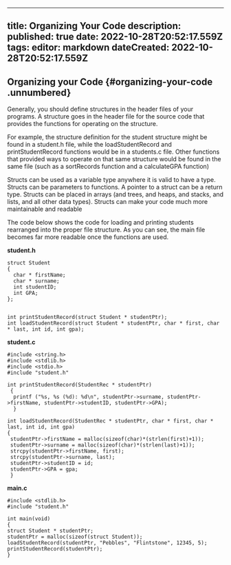 
---
title: Organizing Your Code
description: 
published: true
date: 2022-10-28T20:52:17.559Z
tags: 
editor: markdown
dateCreated: 2022-10-28T20:52:17.559Z
---

## Organizing your Code {#organizing-your-code .unnumbered}

Generally, you should define structures in the header files of your
programs. A structure goes in the header file for the source code that
provides the functions for operating on the structure.

For example, the structure definition for the student structure might be
found in a student.h file, while the loadStudentRecord and
printStudentRecord functions would be in a students.c file. Other
functions that provided ways to operate on that same structure would be
found in the same file (such as a sortRecords function and a
calculateGPA function)

Structs can be used as a variable type anywhere it is valid to have a
type. Structs can be parameters to functions. A pointer to a struct can
be a return type. Structs can be placed in arrays (and trees, and heaps,
and stacks, and lists, and all other data types). Structs can make your
code much more maintainable and readable

The code below shows the code for loading and printing students
rearranged into the proper file structure. As you can see, the main file
becomes far more readable once the functions are used.

**student.h**

    struct Student
    {
      char * firstName;
      char * surname;
      int studentID;
      int GPA;
    };


    int printStudentRecord(struct Student * studentPtr);
    int loadStudentRecord(struct Student * studentPtr, char * first, char * last, int id, int gpa);

**student.c**

    #include <string.h>
    #include <stdlib.h>
    #include <stdio.h>
    #include "student.h"

    int printStudentRecord(StudentRec * studentPtr)
     {
      printf ("%s, %s (%d): %d\n", studentPtr->surname, studentPtr->firstName, studentPtr->studentID, studentPtr->GPA);
      }
      
    int loadStudentRecord(StudentRec * studentPtr, char * first, char * last, int id, int gpa)
    {
     studentPtr->firstName = malloc(sizeof(char)*(strlen(first)+1));
     studentPtr->surname = malloc(sizeof(char)*(strlen(last)+1));
     strcpy(studentPtr->firstName, first);
     strcpy(studentPtr->surname, last);
     studentPtr->studentID = id;
     studentPtr->GPA = gpa;
     }

**main.c**

    #include <stdlib.h>
    #include "student.h"
     
    int main(void)
    {
    struct Student * studentPtr;
    studentPtr = malloc(sizeof(struct Student));
    loadStudentRecord(studentPtr, "Pebbles", "Flintstone", 12345, 5);
    printStudentRecord(studentPtr);
    }

